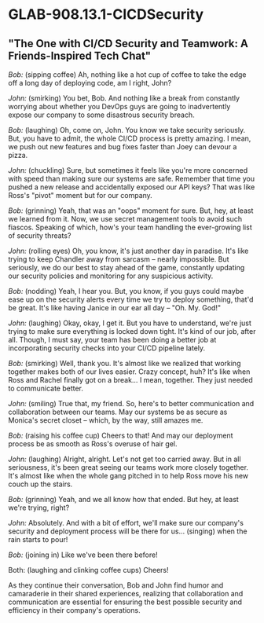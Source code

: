 # GLAB-908.13.1-CICDSecurity

## "The One with CI/CD Security and Teamwork: A Friends-Inspired Tech Chat"



*Bob:* (sipping coffee) Ah, nothing like a hot cup of coffee to take the edge off a long day of deploying code, am I right, John?

*John:* (smirking) You bet, Bob. And nothing like a break from constantly worrying about whether you DevOps guys are going to inadvertently expose our company to some disastrous security breach.


*Bob:* (laughing) Oh, come on, John. You know we take security seriously. But, you have to admit, the whole CI/CD process is pretty amazing. I mean, we push out new features and bug fixes faster than Joey can devour a pizza.

*John:* (chuckling) Sure, but sometimes it feels like you're more concerned with speed than making sure our systems are safe. Remember that time you pushed a new release and accidentally exposed our API keys? That was like Ross's "pivot" moment but for our company.


*Bob:* (grinning) Yeah, that was an "oops" moment for sure. But, hey, at least we learned from it. Now, we use secret management tools to avoid such fiascos. Speaking of which, how's your team handling the ever-growing list of security threats?

*John:* (rolling eyes) Oh, you know, it's just another day in paradise. It's like trying to keep Chandler away from sarcasm – nearly impossible. But seriously, we do our best to stay ahead of the game, constantly updating our security policies and monitoring for any suspicious activity.


*Bob:* (nodding) Yeah, I hear you. But, you know, if you guys could maybe ease up on the security alerts every time we try to deploy something, that'd be great. It's like having Janice in our ear all day – "Oh. My. God!"

*John:* (laughing) Okay, okay, I get it. But you have to understand, we're just trying to make sure everything is locked down tight. It's kind of our job, after all. Though, I must say, your team has been doing a better job at incorporating security checks into your CI/CD pipeline lately.


*Bob:* (smirking) Well, thank you. It's almost like we realized that working together makes both of our lives easier. Crazy concept, huh? It's like when Ross and Rachel finally got on a break… I mean, together. They just needed to communicate better.

*John:* (smiling) True that, my friend. So, here's to better communication and collaboration between our teams. May our systems be as secure as Monica's secret closet – which, by the way, still amazes me.


*Bob:* (raising his coffee cup) Cheers to that! And may our deployment process be as smooth as Ross's overuse of hair gel.

*John:* (laughing) Alright, alright. Let's not get too carried away. But in all seriousness, it's been great seeing our teams work more closely together. It's almost like when the whole gang pitched in to help Ross move his new couch up the stairs.


*Bob:* (grinning) Yeah, and we all know how that ended. But hey, at least we're trying, right?

*John:* Absolutely. And with a bit of effort, we'll make sure our company's security and deployment process will be there for us… (singing) when the rain starts to pour!


*Bob:* (joining in) Like we've been there before!

Both: (laughing and clinking coffee cups) Cheers!

As they continue their conversation, Bob and John find humor and camaraderie in their shared experiences, realizing that collaboration and communication are essential for ensuring the best possible security and efficiency in their company's operations.

